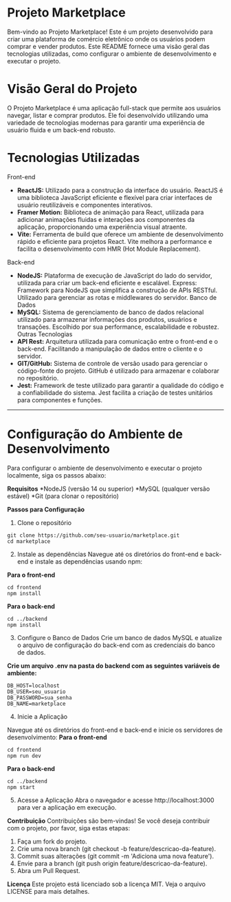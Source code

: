 # Projeto Marketplace
Bem-vindo ao Projeto Marketplace! Este é um projeto desenvolvido para criar uma plataforma de comércio eletrônico onde os usuários podem comprar e vender produtos. Este README fornece uma visão geral das tecnologias utilizadas, como configurar o ambiente de desenvolvimento e executar o projeto.

# Visão Geral do Projeto
O Projeto Marketplace é uma aplicação full-stack que permite aos usuários navegar, listar e comprar produtos. Ele foi desenvolvido utilizando uma variedade de tecnologias modernas para garantir uma experiência de usuário fluida e um back-end robusto.

# Tecnologias Utilizadas
Front-end
- __ReactJS:__ Utilizado para a construção da interface do usuário. ReactJS é uma biblioteca JavaScript eficiente e flexível para criar interfaces de usuário reutilizáveis e componentes interativos.
- __Framer Motion:__ Biblioteca de animação para React, utilizada para adicionar animações fluidas e interações aos componentes da aplicação, proporcionando uma experiência visual atraente.
- __Vite:__ Ferramenta de build que oferece um ambiente de desenvolvimento rápido e eficiente para projetos React. Vite melhora a performance e facilita o desenvolvimento com HMR (Hot Module Replacement).
  
Back-end
-  __NodeJS:__ Plataforma de execução de JavaScript do lado do servidor, utilizada para criar um back-end eficiente e escalável.
Express: Framework para NodeJS que simplifica a construção de APIs RESTful. Utilizado para gerenciar as rotas e middlewares do servidor.
Banco de Dados
-  __MySQL:__ Sistema de gerenciamento de banco de dados relacional utilizado para armazenar informações dos produtos, usuários e transações. Escolhido por sua performance, escalabilidade e robustez.
Outras Tecnologias
  -    __API Rest:__ Arquitetura utilizada para comunicação entre o front-end e o back-end. Facilitando a manipulação de dados entre o cliente e o servidor.
-  __GIT/GitHub:__ Sistema de controle de versão usado para gerenciar o código-fonte do projeto. GitHub é utilizado para armazenar e colaborar no repositório.
-  __Jest:__ Framework de teste utilizado para garantir a qualidade do código e a confiabilidade do sistema. Jest facilita a criação de testes unitários para componentes e funções.
___
# Configuração do Ambiente de Desenvolvimento
Para configurar o ambiente de desenvolvimento e executar o projeto localmente, siga os passos abaixo:

__Requisitos__
*NodeJS (versão 14 ou superior)
*MySQL (qualquer versão estável)
*Git (para clonar o repositório)

__Passos para Configuração__
1. Clone o repositório
```
git clone https://github.com/seu-usuario/marketplace.git
cd marketplace
```
2. Instale as dependências
Navegue até os diretórios do front-end e back-end e instale as dependências usando npm:

__Para o front-end__
```
cd frontend
npm install
```
__Para o back-end__
```
cd ../backend
npm install
```
3. Configure o Banco de Dados
Crie um banco de dados MySQL e atualize o arquivo de configuração do back-end com as credenciais do banco de dados.

__Crie um arquivo .env na pasta do backend com as seguintes variáveis de ambiente:__
```
DB_HOST=localhost
DB_USER=seu_usuario
DB_PASSWORD=sua_senha
DB_NAME=marketplace
```
4. Inicie a Aplicação

Navegue até os diretórios do front-end e back-end e inicie os servidores de desenvolvimento:
__Para o front-end__
```
cd frontend
npm run dev
```

__Para o back-end__
```
cd ../backend
npm start
```

5. Acesse a Aplicação
Abra o navegador e acesse http://localhost:3000 para ver a aplicação em execução.

**Contribuição**
Contribuições são bem-vindas! Se você deseja contribuir com o projeto, por favor, siga estas etapas:

1. Faça um fork do projeto.
2. Crie uma nova branch (git checkout -b feature/descricao-da-feature).
3. Commit suas alterações (git commit -m 'Adiciona uma nova feature').
4. Envie para a branch (git push origin feature/descricao-da-feature).
5. Abra um Pull Request.

__Licença__
Este projeto está licenciado sob a licença MIT. Veja o arquivo LICENSE para mais detalhes.

